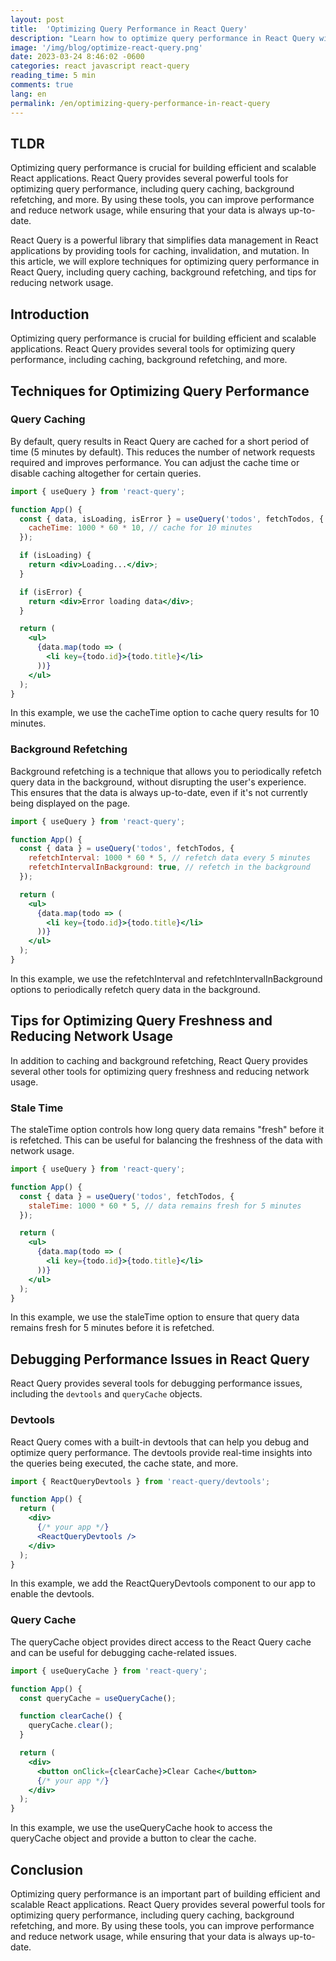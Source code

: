 ```yaml
---
layout: post
title:  'Optimizing Query Performance in React Query'
description: "Learn how to optimize query performance in React Query with techniques such as caching, background refetching, and tips for reducing network usage. Debug performance issues using the built-in devtools and query cache."   
image: '/img/blog/optimize-react-query.png'
date: 2023-03-24 8:46:02 -0600
categories: react javascript react-query
reading_time: 5 min
comments: true
lang: en
permalink: /en/optimizing-query-performance-in-react-query
---
```



## TLDR
Optimizing query performance is crucial for building efficient and scalable React applications. React Query provides several powerful tools for optimizing query performance, including query caching, background refetching, and more. By using these tools, you can improve performance and reduce network usage, while ensuring that your data is always up-to-date.

React Query is a powerful library that simplifies data management in React applications by providing tools for caching, invalidation, and mutation. In this article, we will explore techniques for optimizing query performance in React Query, including query caching, background refetching, and tips for reducing network usage.

## Introduction

Optimizing query performance is crucial for building efficient and scalable applications. React Query provides several tools for optimizing query performance, including caching, background refetching, and more.

## Techniques for Optimizing Query Performance

### Query Caching

By default, query results in React Query are cached for a short period of time (5 minutes by default). This reduces the number of network requests required and improves performance. You can adjust the cache time or disable caching altogether for certain queries.

```jsx
import { useQuery } from 'react-query';

function App() {
  const { data, isLoading, isError } = useQuery('todos', fetchTodos, {
    cacheTime: 1000 * 60 * 10, // cache for 10 minutes
  });

  if (isLoading) {
    return <div>Loading...</div>;
  }

  if (isError) {
    return <div>Error loading data</div>;
  }

  return (
    <ul>
      {data.map(todo => (
        <li key={todo.id}>{todo.title}</li>
      ))}
    </ul>
  );
}
```
In this example, we use the cacheTime option to cache query results for 10 minutes.

### Background Refetching

Background refetching is a technique that allows you to periodically refetch query data in the background, without disrupting the user's experience. This ensures that the data is always up-to-date, even if it's not currently being displayed on the page.


```jsx
import { useQuery } from 'react-query';

function App() {
  const { data } = useQuery('todos', fetchTodos, {
    refetchInterval: 1000 * 60 * 5, // refetch data every 5 minutes
    refetchIntervalInBackground: true, // refetch in the background
  });

  return (
    <ul>
      {data.map(todo => (
        <li key={todo.id}>{todo.title}</li>
      ))}
    </ul>
  );
}

```

In this example, we use the refetchInterval and refetchIntervalInBackground options to periodically refetch query data in the background.

## Tips for Optimizing Query Freshness and Reducing Network Usage
In addition to caching and background refetching, React Query provides several other tools for optimizing query freshness and reducing network usage.

### Stale Time
The staleTime option controls how long query data remains "fresh" before it is refetched. This can be useful for balancing the freshness of the data with network usage.

```jsx
import { useQuery } from 'react-query';

function App() {
  const { data } = useQuery('todos', fetchTodos, {
    staleTime: 1000 * 60 * 5, // data remains fresh for 5 minutes
  });

  return (
    <ul>
      {data.map(todo => (
        <li key={todo.id}>{todo.title}</li>
      ))}
    </ul>
  );
}
```

In this example, we use the staleTime option to ensure that query data remains fresh for 5 minutes before it is refetched.


## Debugging Performance Issues in React Query

React Query provides several tools for debugging performance issues, including the `devtools` and `queryCache` objects.

### Devtools

React Query comes with a built-in devtools that can help you debug and optimize query performance. The devtools provide real-time insights into the queries being executed, the cache state, and more.

```jsx
import { ReactQueryDevtools } from 'react-query/devtools';

function App() {
  return (
    <div>
      {/* your app */}
      <ReactQueryDevtools />
    </div>
  );
}
```

In this example, we add the ReactQueryDevtools component to our app to enable the devtools.

### Query Cache

The queryCache object provides direct access to the React Query cache and can be useful for debugging cache-related issues.

```jsx
import { useQueryCache } from 'react-query';

function App() {
  const queryCache = useQueryCache();

  function clearCache() {
    queryCache.clear();
  }

  return (
    <div>
      <button onClick={clearCache}>Clear Cache</button>
      {/* your app */}
    </div>
  );
}

```

In this example, we use the useQueryCache hook to access the queryCache object and provide a button to clear the cache.

## Conclusion
Optimizing query performance is an important part of building efficient and scalable React applications. React Query provides several powerful tools for optimizing query performance, including query caching, background refetching, and more. By using these tools, you can improve performance and reduce network usage, while ensuring that your data is always up-to-date.




